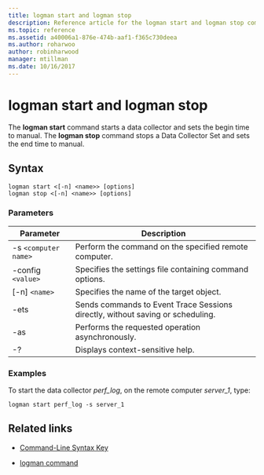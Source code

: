 ```yaml
---
title: logman start and logman stop
description: Reference article for the logman start and logman stop commands, which starts a data collector and sets the begin time to manual, or stops a Data Collector Set and sets the end time to manual.
ms.topic: reference
ms.assetid: a40006a1-876e-474b-aaf1-f365c730deea
ms.author: roharwoo
author: robinharwood
manager: mtillman
ms.date: 10/16/2017
---
```


# logman start and logman stop



The **logman start** command starts a data collector and sets the begin time to manual. The **logman stop** command stops a Data Collector Set and sets the end time to manual.

## Syntax

```
logman start <[-n] <name>> [options]
logman stop <[-n] <name>> [options]
```

### Parameters

| Parameter | Description |
| --------- | ----------- |
| -s `<computer name>` | Perform the command on the specified remote computer. |
| -config `<value>` | Specifies the settings file containing command options. |
| [-n] `<name>` | Specifies the name of the target object. |
| -ets | Sends commands to Event Trace Sessions directly, without saving or scheduling. |
| -as | Performs the requested operation asynchronously. |
| -? | Displays context-sensitive help. |

### Examples

To start the data collector *perf_log*, on the remote computer *server_1*, type:

```
logman start perf_log -s server_1
```

## Related links

- [Command-Line Syntax Key](command-line-syntax-key.md)

- [logman command](logman.md)
